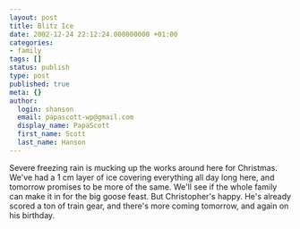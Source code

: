 ```yaml
---
layout: post
title: Blitz Ice
date: 2002-12-24 22:12:24.000000000 +01:00
categories:
- family
tags: []
status: publish
type: post
published: true
meta: {}
author:
  login: shanson
  email: papascott-wp@gmail.com
  display_name: PapaScott
  first_name: Scott
  last_name: Hanson
---
```

<p>Severe freezing rain is mucking up the works around here for Christmas. We've had a 1 cm layer of ice covering everything all day long here, and tomorrow promises to be more of the same. We'll see if the whole family can make it in for the big goose feast. But Christopher's happy. He's already scored a ton of train gear, and there's more coming tomorrow, and again on his birthday.</p>
